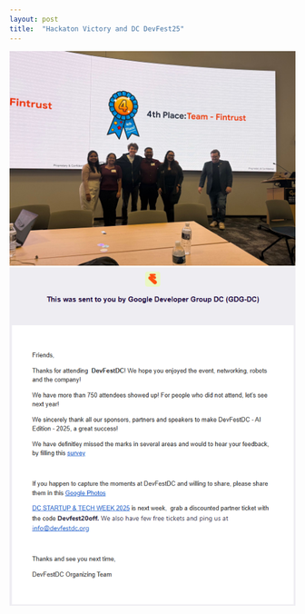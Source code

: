 ```yaml
---
layout: post
title:  "Hackaton Victory and DC DevFest25"
---
```

<img src="/assets/img/Fintrust.jpg">
<img src="/assets/img/DC Devfest25.png">

